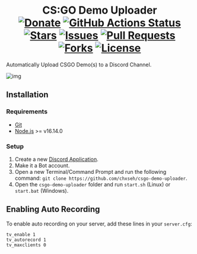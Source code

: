 <div align="center">
<h1>CS:GO Demo Uploader<br>
<a href="https://chse.dev/donate"><img alt="Donate" src="https://img.shields.io/badge/Donate_To_This_Project-brightgreen"></a>
<a href="https://github.com/ChxseH/csgo-demo-uploader/actions/workflows/linter.yml"><img alt="GitHub Actions Status" src="https://github.com/ChxseH/csgo-demo-uploader/actions/workflows/linter.yml/badge.svg"></a>
<a href="https://github.com/chxseh/csgo-demo-uploader/stargazers"><img alt="Stars" src="https://img.shields.io/github/stars/chxseh/csgo-demo-uploader"></a>
<a href="https://github.com/chxseh/csgo-demo-uploader/issues"><img alt="Issues" src="https://img.shields.io/github/issues/chxseh/csgo-demo-uploader"></a>
<a href="https://github.com/chxseh/csgo-demo-uploader/pulls"><img alt="Pull Requests" src="https://img.shields.io/github/issues-pr/chxseh/csgo-demo-uploader"></a>
<a href="https://github.com/chxseh/csgo-demo-uploader/network"><img alt="Forks" src="https://img.shields.io/github/forks/chxseh/csgo-demo-uploader"></a>
<a href="https://github.com/chxseh/csgo-demo-uploader/blob/main/LICENSE.md"><img alt="License" src="https://img.shields.io/github/license/chxseh/csgo-demo-uploader"></a>
</h1></div>

Automatically Upload CSGO Demo(s) to a Discord Channel.


![img](https://i.imgur.com/9xDT2AY.png)

## Installation  

### Requirements  
- [Git](https://git-scm.com/)
- [Node.js](https://nodejs.org/) >= v16.14.0

### Setup  
1. Create a new [Discord Application](https://discord.com/developers/applications).
2. Make it a Bot account.
3. Open a new Terminal/Command Prompt and run the following command: `git clone https://github.com/chxseh/csgo-demo-uploader`.
4. Open the `csgo-demo-uploader` folder and run `start.sh` (Linux) or `start.bat` (Windows).

## Enabling Auto Recording
To enable auto recording on your server, add these lines in your `server.cfg`:
```
tv_enable 1
tv_autorecord 1
tv_maxclients 0
```
